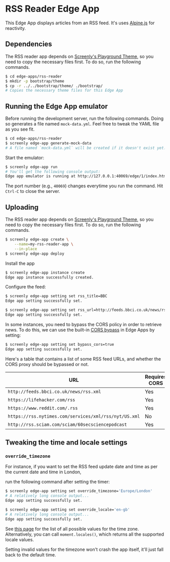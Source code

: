 # RSS Reader Edge App

This Edge App displays articles from an RSS feed.
It's uses [Alpine.js](https://alpinejs.dev/) for reactivity.

## Dependencies

The RSS reader app depends on [Screenly's Playground Theme](https://github.com/Screenly/Playground/tree/master/bootstrap),
so you need to copy the necessary files first. To do so, run the following commands.

```bash
$ cd edge-apps/rss-reader
$ mkdir -p bootstrap/theme
$ cp -r ../../bootstrap/theme/ ./bootstrap/
# Copies the necessary theme files for this Edge App
```

## Running the Edge App emulator

Before running the development server, run the following commands.
Doing so generates a file named `mock-data.yml`. Feel free to tweak the
YAML file as you see fit.

```bash
$ cd edge-apps/rss-reader
$ screenly edge-app generate-mock-data
# A file named `mock-data.yml` will be created if it doesn't exist yet.
```

Start the emulator:

```bash
$ screenly edge-app run
# You'll get the following console output:
Edge app emulator is running at http://127.0.0.1:40069/edge/1/index.html
```

The port number (e.g., `40069`) changes everytime you run the command.
Hit `Ctrl-C` to close the server.

## Uploading

The RSS reader app depends on [Screenly's Playground Theme](https://github.com/Screenly/Playground/tree/master/bootstrap),
so you need to copy the necessary files first. To do so, run the following commands.

```bash
$ screenly edge-app create \
    --name=my-rss-reader-app \
    --in-place
$ screenly edge-app deploy
```

Install the app

```bash
$ screenly edge-app instance create
Edge app instance successfully created.
```


Configure the feed:

```bash
$ screenly edge-app setting set rss_title=BBC
Edge app setting successfully set.

$ screenly edge-app setting set rss_url=http://feeds.bbci.co.uk/news/rss.xml
Edge app setting successfully set.
```

In some instances, you need to bypass the CORS policy in order to retrieve news. To do this, we can use the built-in [CORS bypass](https://developer.screenly.io/edge-apps/#cors) in Edge Apps by setting:

```bash
$ screenly edge-app setting set bypass_cors=true
Edge app setting successfully set.
```

Here's a table that contains a list of some RSS feed URLs, and whether the CORS proxy should be bypassed or not.

| URL                                                   | Requires CORS | bypass_cors |
| ----------------------------------------------------- | ------------- | ----------- |
| `http://feeds.bbci.co.uk/news/rss.xml`                | Yes           | true        |
| `https://lifehacker.com/rss`                          | Yes           | true        |
| `https://www.reddit.com/.rss`                         | Yes           | true        |
| `https://rss.nytimes.com/services/xml/rss/nyt/US.xml` | No            | false       |
| `http://rss.sciam.com/sciam/60secsciencepodcast`      | Yes           | true        |


## Tweaking the time and locale settings

### `override_timezone`

For instance, if you want to set the RSS feed update date and time  as per the current date and time in London,

run the following command after setting the timer:

```bash
$ screenly edge-app setting set override_timezone='Europe/London'
# A relatively long console output...
Edge app setting successfully set.

$ screenly edge-app setting set override_locale='en-gb'
# A relatively long console output...
Edge app setting successfully set.
```

See [this page](https://momentjs.com/) for the list of all possible values for the time zone.
Alternatively, you can call `moment.locales()`, which returns all the supported locale values.

Setting invalid values for the timezone won't crash the app itself, it'll just fall back to the default time.
